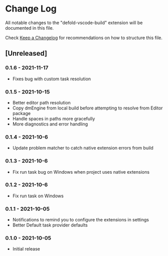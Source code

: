# Change Log

All notable changes to the "defold-vscode-build" extension will be documented in this file.

Check [Keep a Changelog](http://keepachangelog.com/) for recommendations on how to structure this file.

## [Unreleased]

### 0.1.6 - 2021-11-17
- Fixes bug with custom task resolution

### 0.1.5 - 2021-10-15
- Better editor path resolution
- Copy dmEngine from local build before attempting to resolve from Editor package
- Handle spaces in paths more gracefully
- More diagnostics and error handling

### 0.1.4 - 2021-10-6
- Update problem matcher to catch native extension errors from build

### 0.1.3 - 2021-10-6
- Fix run task bug on Windows when project uses native extensions

### 0.1.2 - 2021-10-6
- Fix run task on Windows

### 0.1.1 - 2021-10-05
- Notifications to remind you to configure the extensions in settings
- Better Default task provider defaults

### 0.1.0 - 2021-10-05
- Initial release
